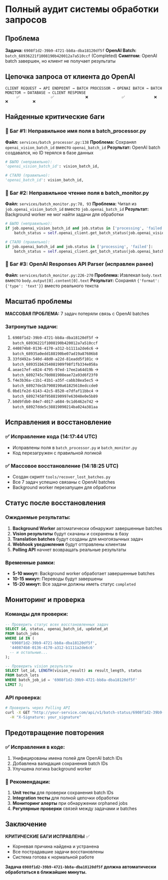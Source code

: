 # Полный аудит системы обработки запросов

## Проблема

**Задача:** `6908f1d2-39b9-4721-bb8a-dba18120df5f`
**OpenAI Batch:** `batch_68936221f1008190b420012a7a510ccf` (Completed)
**Симптом:** OpenAI batch завершен, но клиент не получает результаты

## Цепочка запроса от клиента до OpenAI

```
CLIENT REQUEST → API ENDPOINT → BATCH PROCESSOR → OPENAI BATCH → BATCH MONITOR → DATABASE → CLIENT RESPONSE
     ✅              ✅              ❌               ✅             ❌           ❌           ❌
```

## Найденные критические баги

### 🚨 Баг #1: Неправильное имя поля в batch_processor.py
**Файл:** `services/batch_processor.py:138`
**Проблема:** Сохранял `openai_vision_batch_id` вместо `openai_batch_id`
**Результат:** OpenAI batch создавался, но ID терялся в базе данных

```python
# БЫЛО (неправильно):
'openai_vision_batch_id': vision_batch_id,

# СТАЛО (правильно):
'openai_batch_id': vision_batch_id,
```

### 🚨 Баг #2: Неправильное чтение поля в batch_monitor.py  
**Файл:** `services/batch_monitor.py:78, 93`
**Проблема:** Читал из `job.openai_vision_batch_id` вместо `job.openai_batch_id`
**Результат:** Background worker не мог найти задачи для обработки

```python
# БЫЛО (неправильно):
if job.openai_vision_batch_id and job.status in ['processing', 'failed']:
    batch_status = self.openai_client.get_batch_status(job.openai_vision_batch_id)

# СТАЛО (правильно):  
if job.openai_batch_id and job.status in ['processing', 'failed']:
    batch_status = self.openai_client.get_batch_status(job.openai_batch_id)
```

### 🚨 Баг #3: OpenAI Responses API Parser (исправлен ранее)
**Файл:** `services/batch_monitor.py:226-270`
**Проблема:** Извлекал `body.text` вместо `body.output[0].content[0].text`
**Результат:** Сохранял `{'format': {'type': 'text'}}` вместо реального текста

## Масштаб проблемы

**МАССОВАЯ ПРОБЛЕМА:** 7 задач потеряли связь с OpenAI batches

### Затронутые задачи:
1. `6908f1d2-39b9-4721-bb8a-dba18120df5f` → `batch_68936221f1008190b420012a7a510ccf`
2. `440874b8-0136-4170-a312-b1111a2de6c6` → `batch_68935a0edd188190be07ad19a87606b8` 
3. `33fd492a-540d-48d0-a22d-81eadd5f101c` → `batch_689351b6354081909f98f1fb334e058a`
4. `aeae17ef-e824-4795-97ed-17ee2a64d19b` → `batch_6892745c70d081908eae72a93d6f23f0`
5. `f4e3b36a-c1b1-41b1-a35f-cabb38ea5ec5` → `batch_68927de1b7908190a61825618edccde0`
6. `0bd1fe2d-6143-42c5-8520-e7dfaf11bbc4` → `batch_68927458f9588190997e63048e0e5b89`
7. `b0d9fdb0-84e7-4017-a684-9c1d6462e742` → `batch_68927dde5c38819090214ba024a381aa`

## Исправления и восстановление

### ✅ Исправление кода (14:17:44 UTC)
- Исправлены поля в `batch_processor.py` и `batch_monitor.py`
- Код перезагружен с правильной логикой

### ✅ Массовое восстановление (14:18:25 UTC)
- Создан скрипт `tools/recover_lost_batches.py`
- Все 7 задач успешно связаны с OpenAI batches
- Background worker перезапущен для обработки

## Статус после восстановления

### Ожидаемые результаты:
1. **Background Worker** автоматически обнаружит завершенные batches
2. **Vision результаты** будут скачаны и сохранены в базу
3. **Translation batches** будут созданы для многоязычных задач  
4. **Webhook уведомления** будут отправлены клиентам
5. **Polling API** начнет возвращать реальные результаты

### Временные рамки:
- **5-10 минут:** Background worker обработает завершенные batches
- **10-15 минут:** Переводы будут завершены
- **15-20 минут:** Все задачи должны иметь статус `completed`

## Мониторинг и проверка

### Команды для проверки:
```sql
-- Проверить статус всех восстановленных задач
SELECT id, status, openai_batch_id, updated_at
FROM batch_jobs 
WHERE id IN (
  '6908f1d2-39b9-4721-bb8a-dba18120df5f',
  '440874b8-0136-4170-a312-b1111a2de6c6'
  -- и остальные...
);

-- Проверить vision результаты
SELECT lot_id, LENGTH(vision_result) as result_length, status
FROM batch_lots 
WHERE batch_job_id = '6908f1d2-39b9-4721-bb8a-dba18120df5f'
LIMIT 3;
```

### API проверка:
```bash
# Проверить через Polling API
curl -X GET "http://your-service.com/api/v1/batch-status/6908f1d2-39b9-4721-bb8a-dba18120df5f" \
  -H "X-Signature: your_signature"
```

## Предотвращение повторения

### ✅ Исправления в коде:
1. Унифицированы имена полей для OpenAI batch IDs
2. Добавлена валидация сохранения batch IDs
3. Улучшена логика background worker

### 🔧 Рекомендации:
1. **Unit тесты** для проверки сохранения batch IDs
2. **Integration тесты** для полной цепочки обработки
3. **Мониторинг алерты** при обнаружении orphaned jobs
4. **Регулярные проверки** связей между задачами и batches

## Заключение

**КРИТИЧЕСКИЕ БАГИ ИСПРАВЛЕНЫ** ✅
- Корневая причина найдена и устранена
- Все пострадавшие задачи восстановлены
- Система готова к нормальной работе

**Задача `6908f1d2-39b9-4721-bb8a-dba18120df5f` должна автоматически обработаться в ближайшие минуты.**